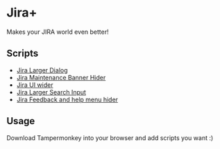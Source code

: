 # Jira+
Makes your JIRA world even better!

## Scripts
* [Jira Larger Dialog](https://github.com/xaverric/jira-plus/blob/master/jiraLargerEditDialog.js) 
* [Jira Maintenance Banner Hider](https://github.com/xaverric/jira-plus/blob/master/jiraMaintenanceBannerHider.js)
* [Jira UI wider](https://github.com/xaverric/jira-plus/blob/master/jiraUIWider.js)
* [Jira Larger Search Input](https://github.com/xaverric/jira-plus/blob/master/jiraLargerSearchInput.js)
* [Jira Feedback and help menu hider](https://github.com/xaverric/jira-plus/blob/master/jiraHelpFeedbackHider.js)

## Usage
Download Tampermonkey into your browser and add scripts you want :)
